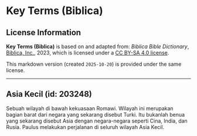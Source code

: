 # Key Terms (Biblica)

## License Information

**Key Terms (Biblica)** is based on and adapted from: _Biblica Bible Dictionary_, [Biblica, Inc.](https://www.biblica.com/), 2023, which is licensed under a [CC BY-SA 4.0 license](https://creativecommons.org/licenses/by-sa/4.0/legalcode.en).

This markdown version (created `2025-10-20`) is provided under the same license.



--------------------------------

## Asia Kecil (id: 203248)

Sebuah wilayah di bawah kekuasaan Romawi. Wilayah ini merupakan bagian barat dari negara yang sekarang disebut Turki. Itu bukanlah benua yang sekarang disebut Asia dengan negara\-negara seperti Cina, India, dan Rusia. Paulus melakukan perjalanan di seluruh wilayah Asia Kecil.


